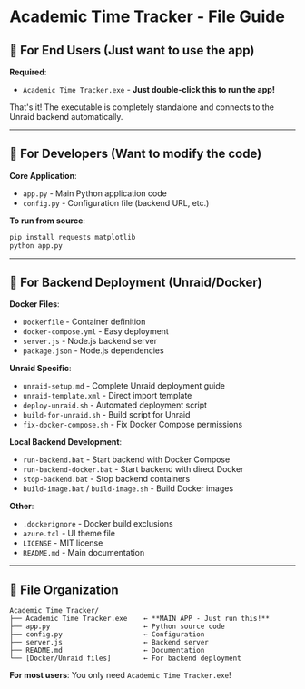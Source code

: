 # Academic Time Tracker - File Guide

## 🚀 **For End Users (Just want to use the app)**

**Required**: 
- `Academic Time Tracker.exe` - **Just double-click this to run the app!**

That's it! The executable is completely standalone and connects to the Unraid backend automatically.

---

## 🔧 **For Developers (Want to modify the code)**

**Core Application**:
- `app.py` - Main Python application code
- `config.py` - Configuration file (backend URL, etc.)

**To run from source**:
```bash
pip install requests matplotlib
python app.py
```

---

## 🐳 **For Backend Deployment (Unraid/Docker)**

**Docker Files**:
- `Dockerfile` - Container definition
- `docker-compose.yml` - Easy deployment
- `server.js` - Node.js backend server
- `package.json` - Node.js dependencies

**Unraid Specific**:
- `unraid-setup.md` - Complete Unraid deployment guide
- `unraid-template.xml` - Direct import template
- `deploy-unraid.sh` - Automated deployment script
- `build-for-unraid.sh` - Build script for Unraid
- `fix-docker-compose.sh` - Fix Docker Compose permissions

**Local Backend Development**:
- `run-backend.bat` - Start backend with Docker Compose
- `run-backend-docker.bat` - Start backend with direct Docker
- `stop-backend.bat` - Stop backend containers
- `build-image.bat` / `build-image.sh` - Build Docker images

**Other**:
- `.dockerignore` - Docker build exclusions
- `azure.tcl` - UI theme file
- `LICENSE` - MIT license
- `README.md` - Main documentation

---

## 📁 **File Organization**

```
Academic Time Tracker/
├── Academic Time Tracker.exe    ← **MAIN APP - Just run this!**
├── app.py                       ← Python source code
├── config.py                    ← Configuration
├── server.js                    ← Backend server
├── README.md                    ← Documentation
└── [Docker/Unraid files]        ← For backend deployment
```

**For most users**: You only need `Academic Time Tracker.exe`!